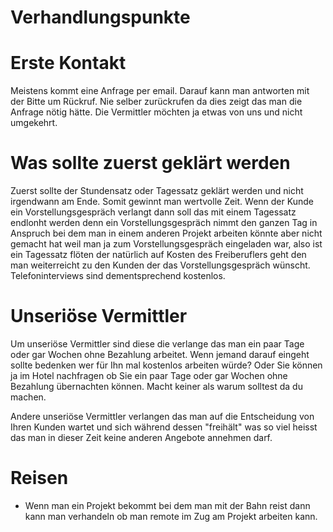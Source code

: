 # Verhandlungspunkte 

# Erste Kontakt

Meistens kommt eine Anfrage per email. Darauf kann man antworten mit der Bitte um Rückruf. Nie selber zurückrufen da dies zeigt das man die Anfrage nötig hätte. Die Vermittler möchten ja etwas von uns und nicht umgekehrt.

# Was sollte zuerst geklärt werden

Zuerst sollte der Stundensatz oder Tagessatz geklärt werden und nicht irgendwann am Ende. Somit gewinnt man wertvolle Zeit. Wenn der Kunde ein Vorstellungsgespräch verlangt dann soll das mit einem Tagessatz endlonht werden denn ein Vorstellungsgespräch nimmt den ganzen Tag in Anspruch bei dem man in einem anderen Projekt arbeiten könnte aber nicht gemacht hat weil man ja zum Vorstellungsgespräch eingeladen war, also ist ein Tagessatz flöten der natürlich auf Kosten des Freiberuflers geht den man weiterreicht zu den Kunden der das Vorstellungsgespräch wünscht. Telefoninterviews sind dementsprechend kostenlos.

# Unseriöse Vermittler

Um unseriöse Vermittler sind diese die verlange das man ein paar Tage oder gar Wochen ohne Bezahlung arbeitet. Wenn jemand darauf eingeht sollte bedenken wer für Ihn mal kostenlos arbeiten würde? Oder Sie können ja im Hotel nachfragen ob Sie ein paar Tage oder gar Wochen ohne Bezahlung übernachten können. Macht keiner als warum solltest da du machen.

Andere unseriöse Vermittler verlangen das man auf die Entscheidung von Ihren Kunden wartet und sich während dessen "freihält" was so viel heisst das man in dieser Zeit keine anderen Angebote annehmen darf.

# Reisen

* Wenn man ein Projekt bekommt bei dem man mit der Bahn reist dann kann man verhandeln ob man remote im Zug am Projekt arbeiten kann.
